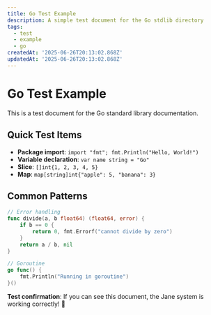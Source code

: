 ```yaml
---
title: Go Test Example
description: A simple test document for the Go stdlib directory
tags:
  - test
  - example
  - go
createdAt: '2025-06-26T20:13:02.868Z'
updatedAt: '2025-06-26T20:13:02.868Z'
---
```

# Go Test Example

This is a test document for the Go standard library documentation.

## Quick Test Items

- **Package import**: `import "fmt"; fmt.Println("Hello, World!")`
- **Variable declaration**: `var name string = "Go"`
- **Slice**: `[]int{1, 2, 3, 4, 5}`
- **Map**: `map[string]int{"apple": 5, "banana": 3}`

## Common Patterns

```go
// Error handling
func divide(a, b float64) (float64, error) {
    if b == 0 {
        return 0, fmt.Errorf("cannot divide by zero")
    }
    return a / b, nil
}

// Goroutine
go func() {
    fmt.Println("Running in goroutine")
}()
```

**Test confirmation**: If you can see this document, the Jane system is working correctly! 🐹
